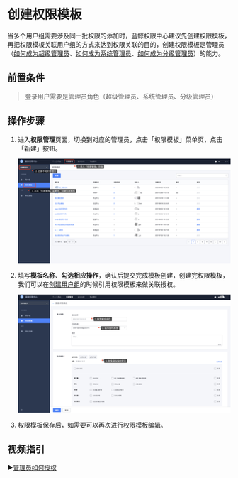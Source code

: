 # 创建权限模板

当多个用户组需要涉及同一批权限的添加时，蓝鲸权限中心建议先创建权限模板，再把权限模板关联用户组的方式来达到权限关联的目的，创建权限模板是管理员（[如何成为超级管理员](../Feature/Manager.md)、[如何成为系统管理员](../Feature/Manager.md)、[如何成为分级管理员](../Feature/GradingManager.md)）的能力。

## 前置条件

> 登录用户需要是管理员角色（超级管理员、系统管理员、分级管理员）

## 操作步骤

1. 进入**权限管理**页面，切换到对应的管理员，点击「权限模板」菜单页，点击「新建」按钮。

   ![image-20220920212913781](CreatePremissionTemplates/image-20220920212913781-3680575.png)

   

2. 填写**模板名称**、**勾选相应操作**，确认后提交完成模板创建，创建完权限模板，我们可以在[创建用户组](./CreateGroups.md)的时候引用权限模板来做关联授权。

   ![image-20220920213413201](CreatePremissionTemplates/image-20220920213413201-3680856.png)

   

3. 权限模板保存后，如需要可以再次进行[权限模板编辑](../Feature/PermissionTemplates.md)。

## 视频指引

▶️[管理员如何授权](https://www.bilibili.com/video/BV1tQ4y1e7b8/)

   

